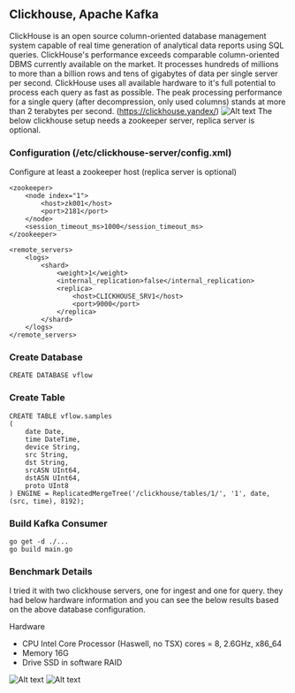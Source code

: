## Clickhouse, Apache Kafka
ClickHouse is an open source column-oriented database management system capable of real time generation of analytical data reports using SQL queries. ClickHouse's performance exceeds comparable column-oriented DBMS currently available on the market. It processes hundreds of millions to more than a billion rows and tens of gigabytes of data per single server per second. ClickHouse uses all available hardware to it's full potential to process each query as fast as possible. The peak processing performance for a single query (after decompression, only used columns) stands at more than 2 terabytes per second. (https://clickhouse.yandex/)
![Alt text](/docs/imgs/clickhouse.jpeg?raw=true "vFlow")
The below clickhouse setup needs a zookeeper server, replica server is optional.

### Configuration (/etc/clickhouse-server/config.xml)
Configure at least a zookeeper host (replica server is optional)

```
<zookeeper>
    <node index="1">
        <host>zk001</host>
        <port>2181</port>
    </node>
    <session_timeout_ms>1000</session_timeout_ms>
</zookeeper>

<remote_servers>
    <logs>
        <shard>
            <weight>1</weight>
            <internal_replication>false</internal_replication>
            <replica>
                <host>CLICKHOUSE_SRV1</host>
                <port>9000</port>
            </replica>
        </shard>
    </logs>
</remote_servers>    
```

### Create Database
```
CREATE DATABASE vflow
```

### Create Table
```
CREATE TABLE vflow.samples
(
    date Date,
    time DateTime,
    device String,
    src String,
    dst String,
    srcASN UInt64,
    dstASN UInt64,
    proto UInt8
) ENGINE = ReplicatedMergeTree('/clickhouse/tables/1/', '1', date, (src, time), 8192);
```
### Build Kafka Consumer
```
go get -d ./...
go build main.go
```

### Benchmark Details
I tried it with two clickhouse servers, one for ingest and one for query. they had below hardware information and you can see the below results based on the above database configuration.

Hardware
- CPU Intel Core Processor (Haswell, no TSX) cores = 8, 2.6GHz, x86_64
- Memory 16G
- Drive SSD in software RAID

![Alt text](/docs/imgs/clickhouse_s1.png?raw=true "vFlow")
![Alt text](/docs/imgs/clickhouse_s2.png?raw=true "vFlow")

